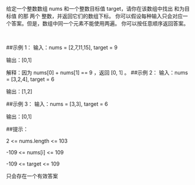 给定一个整数数组 nums 和一个整数目标值 target，请你在该数组中找出 和为目标值 的那 两个 整数，并返回它们的数组下标。
你可以假设每种输入只会对应一个答案。但是，数组中同一个元素不能使用两遍。
你可以按任意顺序返回答案。

 

##示例 1：
输入：nums = [2,7,11,15], target = 9

输出：[0,1]

解释：因为 nums[0] + nums[1] == 9 ，返回 [0, 1] 。
##示例 2：
输入：nums = [3,2,4], target = 6

输出：[1,2]

##示例 3：
输入：nums = [3,3], target = 6

输出：[0,1]
 

##提示：

2 <= nums.length <= 103

-109 <= nums[i] <= 109

-109 <= target <= 109

只会存在一个有效答案